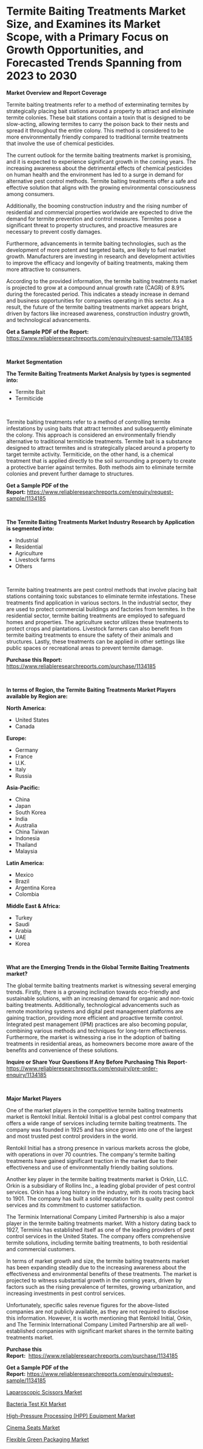 <p><h1>Termite Baiting Treatments Market Size, and Examines its Market Scope, with a Primary Focus on Growth Opportunities, and Forecasted Trends Spanning from 2023 to 2030</h1></p><p><strong>Market Overview and Report Coverage</strong></p>
<p><p>Termite baiting treatments refer to a method of exterminating termites by strategically placing bait stations around a property to attract and eliminate termite colonies. These bait stations contain a toxin that is designed to be slow-acting, allowing termites to carry the poison back to their nests and spread it throughout the entire colony. This method is considered to be more environmentally friendly compared to traditional termite treatments that involve the use of chemical pesticides.</p><p>The current outlook for the termite baiting treatments market is promising, and it is expected to experience significant growth in the coming years. The increasing awareness about the detrimental effects of chemical pesticides on human health and the environment has led to a surge in demand for alternative pest control methods. Termite baiting treatments offer a safe and effective solution that aligns with the growing environmental consciousness among consumers.</p><p>Additionally, the booming construction industry and the rising number of residential and commercial properties worldwide are expected to drive the demand for termite prevention and control measures. Termites pose a significant threat to property structures, and proactive measures are necessary to prevent costly damages.</p><p>Furthermore, advancements in termite baiting technologies, such as the development of more potent and targeted baits, are likely to fuel market growth. Manufacturers are investing in research and development activities to improve the efficacy and longevity of baiting treatments, making them more attractive to consumers.</p><p>According to the provided information, the termite baiting treatments market is projected to grow at a compound annual growth rate (CAGR) of 8.9% during the forecasted period. This indicates a steady increase in demand and business opportunities for companies operating in this sector. As a result, the future of the termite baiting treatments market appears bright, driven by factors like increased awareness, construction industry growth, and technological advancements.</p></p>
<p><strong>Get a Sample PDF of the Report:</strong> <a href="https://www.reliableresearchreports.com/enquiry/request-sample/1134185">https://www.reliableresearchreports.com/enquiry/request-sample/1134185</a></p>
<p>&nbsp;</p>
<p><strong>Market Segmentation</strong></p>
<p><strong>The Termite Baiting Treatments Market Analysis by types is segmented into:</strong></p>
<p><ul><li>Termite Bait</li><li>Termiticide</li></ul></p>
<p>&nbsp;</p>
<p><p>Termite baiting treatments refer to a method of controlling termite infestations by using baits that attract termites and subsequently eliminate the colony. This approach is considered an environmentally friendly alternative to traditional termiticide treatments. Termite bait is a substance designed to attract termites and is strategically placed around a property to target termite activity. Termiticide, on the other hand, is a chemical treatment that is applied directly to the soil surrounding a property to create a protective barrier against termites. Both methods aim to eliminate termite colonies and prevent further damage to structures.</p></p>
<p><strong>Get a Sample PDF of the Report:</strong>&nbsp;<a href="https://www.reliableresearchreports.com/enquiry/request-sample/1134185">https://www.reliableresearchreports.com/enquiry/request-sample/1134185</a></p>
<p>&nbsp;</p>
<p><strong>The Termite Baiting Treatments Market Industry Research by Application is segmented into:</strong></p>
<p><ul><li>Industrial</li><li>Residential</li><li>Agriculture</li><li>Livestock farms</li><li>Others</li></ul></p>
<p>&nbsp;</p>
<p><p>Termite baiting treatments are pest control methods that involve placing bait stations containing toxic substances to eliminate termite infestations. These treatments find application in various sectors. In the industrial sector, they are used to protect commercial buildings and factories from termites. In the residential sector, termite baiting treatments are employed to safeguard homes and properties. The agriculture sector utilizes these treatments to protect crops and plantations. Livestock farmers can also benefit from termite baiting treatments to ensure the safety of their animals and structures. Lastly, these treatments can be applied in other settings like public spaces or recreational areas to prevent termite damage.</p></p>
<p><strong>Purchase this Report:</strong>&nbsp; <a href="https://www.reliableresearchreports.com/purchase/1134185">https://www.reliableresearchreports.com/purchase/1134185</a></p>
<p>&nbsp;</p>
<p><strong>In terms of Region, the Termite Baiting Treatments Market Players available by Region are:</strong></p>
<p>
    <p> <strong> North America: </strong>
        <ul>
            <li>United States</li>
            <li>Canada</li>
        </ul>
        </p> 
    <p> <strong> Europe: </strong>
        <ul>
            <li>Germany</li>
            <li>France</li>
            <li>U.K.</li>
            <li>Italy</li>
            <li>Russia</li>
        </ul>
        </p> 
    <p> <strong> Asia-Pacific: </strong>
        <ul>
            <li>China</li>
            <li>Japan</li>
            <li>South Korea</li>
            <li>India</li>
            <li>Australia</li>
            <li>China Taiwan</li>
            <li>Indonesia</li>
            <li>Thailand</li>
            <li>Malaysia</li>
        </ul>
        </p> 
    <p> <strong> Latin America: </strong>
        <ul>
            <li>Mexico</li>
            <li>Brazil</li>
            <li>Argentina Korea</li>
            <li>Colombia</li>
        </ul>
        </p> 
    <p> <strong> Middle East & Africa: </strong>
        <ul>
            <li>Turkey</li>
            <li>Saudi</li>
            <li>Arabia</li>
            <li>UAE</li>
            <li>Korea</li>
        </ul>
    </p>
    </p>
<p>&nbsp;</p>
<p><strong>What are the Emerging Trends in the Global Termite Baiting Treatments market?</strong></p>
<p><p>The global termite baiting treatments market is witnessing several emerging trends. Firstly, there is a growing inclination towards eco-friendly and sustainable solutions, with an increasing demand for organic and non-toxic baiting treatments. Additionally, technological advancements such as remote monitoring systems and digital pest management platforms are gaining traction, providing more efficient and proactive termite control. Integrated pest management (IPM) practices are also becoming popular, combining various methods and techniques for long-term effectiveness. Furthermore, the market is witnessing a rise in the adoption of baiting treatments in residential areas, as homeowners become more aware of the benefits and convenience of these solutions.</p></p>
<p><strong>Inquire or Share Your Questions If Any Before Purchasing This Report</strong>- <a href="https://www.reliableresearchreports.com/enquiry/pre-order-enquiry/1134185">https://www.reliableresearchreports.com/enquiry/pre-order-enquiry/1134185</a></p>
<p>&nbsp;</p>
<p><strong>Major Market Players</strong></p>
<p><p>One of the market players in the competitive termite baiting treatments market is Rentokil Initial. Rentokil Initial is a global pest control company that offers a wide range of services including termite baiting treatments. The company was founded in 1925 and has since grown into one of the largest and most trusted pest control providers in the world.</p><p>Rentokil Initial has a strong presence in various markets across the globe, with operations in over 70 countries. The company's termite baiting treatments have gained significant traction in the market due to their effectiveness and use of environmentally friendly baiting solutions.</p><p>Another key player in the termite baiting treatments market is Orkin, LLC. Orkin is a subsidiary of Rollins Inc., a leading global provider of pest control services. Orkin has a long history in the industry, with its roots tracing back to 1901. The company has built a solid reputation for its quality pest control services and its commitment to customer satisfaction.</p><p>The Terminix International Company Limited Partnership is also a major player in the termite baiting treatments market. With a history dating back to 1927, Terminix has established itself as one of the leading providers of pest control services in the United States. The company offers comprehensive termite solutions, including termite baiting treatments, to both residential and commercial customers.</p><p>In terms of market growth and size, the termite baiting treatments market has been expanding steadily due to the increasing awareness about the effectiveness and environmental benefits of these treatments. The market is projected to witness substantial growth in the coming years, driven by factors such as the rising prevalence of termites, growing urbanization, and increasing investments in pest control services.</p><p>Unfortunately, specific sales revenue figures for the above-listed companies are not publicly available, as they are not required to disclose this information. However, it is worth mentioning that Rentokil Initial, Orkin, and The Terminix International Company Limited Partnership are all well-established companies with significant market shares in the termite baiting treatments market.</p></p>
<p><strong>Purchase this Report:</strong>&nbsp;&nbsp;<a href="https://www.reliableresearchreports.com/purchase/1134185">https://www.reliableresearchreports.com/purchase/1134185</a></p>
<p></p>
<p><strong>Get a Sample PDF of the Report:</strong>&nbsp;<a href="https://www.reliableresearchreports.com/enquiry/request-sample/1134185">https://www.reliableresearchreports.com/enquiry/request-sample/1134185</a></p>
<p><p><a href="https://www.linkedin.com/pulse/laparoscopic-scissors-market-size-2023-2030-global-industrial-l0mue/">Laparoscopic Scissors Market</a></p><p><a href="https://github.com/santosh758595/Market-Research-Report-List-1/blob/main/bacteria-test-kit-market.md">Bacteria Test Kit Market</a></p><p><a href="https://medium.com/@rahulv.reportprime/high-pressure-processing-hpp-equipment-market-trends-forecast-and-competitive-analysis-to-2030-d44e372f0e86">High-Pressure Processing (HPP) Equipment Market</a></p><p><a href="https://github.com/Chiragrp26/Market-Research-Report-List-1/blob/main/cinema-seats-market.md">Cinema Seats Market</a></p><p><a href="https://medium.com/@snehareportprime/flexible-green-packaging-market-exploring-market-share-market-trends-and-future-growth-7a649de43b84">Flexible Green Packaging Market</a></p></p>